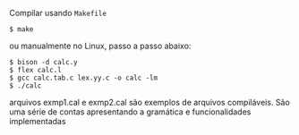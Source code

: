 Compilar usando `Makefile` 

    $ make

ou manualmente no Linux, passo a passo abaixo:

    $ bison -d calc.y
    $ flex calc.l
    $ gcc calc.tab.c lex.yy.c -o calc -lm
    $ ./calc

arquivos exmp1.cal e exmp2.cal são exemplos de arquivos compiláveis. 
São uma série de contas apresentando a gramática e funcionalidades implementadas
